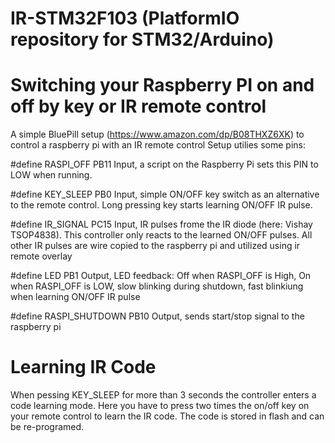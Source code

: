 # IR-STM32F103 (PlatformIO repository for STM32/Arduino)

Switching your Raspberry PI on and off by key or IR remote control
==================================================================

A simple BluePill setup (https://www.amazon.com/dp/B08THXZ6XK) to control a raspberry pi with an IR remote control
Setup utilies some pins:

#define RASPI_OFF PB11
Input, a script on the Raspberry Pi sets this PIN to LOW when running.

#define KEY_SLEEP PB0
Input, simple ON/OFF key switch as an alternative to the remote control. Long pressing key starts learning ON/OFF IR pulse.

#define IR_SIGNAL PC15
Input, IR pulses frome the IR diode (here: Vishay TSOP4838). This controller only reacts to the learned ON/OFF pulses. All other IR pulses are wire copied to the raspberry pi and utilized using ir remote overlay

#define LED PB1
Output, LED feedback: Off when RASPI_OFF is High, On when RASPI_OFF is LOW, slow blinking during shutdown, fast blinkiung when learning ON/OFF IR pulse 

#define RASPI_SHUTDOWN PB10
Output, sends start/stop signal to the raspberry pi


Learning IR Code
================
When pessing KEY_SLEEP for more than 3 seconds the controller enters a code learning mode.
Here you have to press two times the on/off key on your remote control to learn the IR code. The code is stored in flash and can be re-programed.
